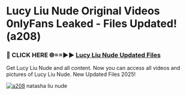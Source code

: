 # Lucy Liu Nude Original Videos 0nlyFans Leaked - Files Updated! (a208)

<h3>🔴 CLICK HERE 🌐==►► <a href="https://tinyurl.com/5h6xmrr3" rel="nofollow">Lucy Liu Nude Updated Files</a></h3>

Get Lucy Liu Nude and all content. Now you can access all videos and pictures of Lucy Liu Nude. New Updated Files 2025!

[![a208](https://i.imgur.com/KVD873Z.gif)](https://tinyurl.com/5h6xmrr3)
natasha liu nude